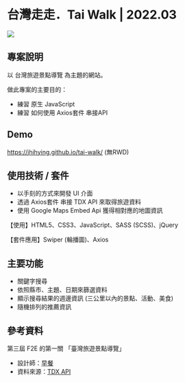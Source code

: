 # 台灣走走．Tai Walk | 2022.03
![](https://i.imgur.com/Wb4BULe.jpg)

## 專案說明
以 台灣旅遊景點導覽 為主題的網站。

做此專案的主要目的：

- 練習 原生 JavaScript
- 練習 如何使用 Axios套件 串接API


## Demo
https://jhihying.github.io/tai-walk/ (無RWD) 


## 使用技術 / 套件
- 以手刻的方式來開發 UI 介面
- 透過 Axios套件 串接 TDX API 來取得旅遊資料
- 使用 Google Maps Embed Api 獲得相對應的地圖資訊

【使用】HTML5、CSS3、JavaScript、SASS (SCSS)、jQuery

【套件應用】Swiper (輪播圖)、Axios


## 主要功能
 - 關鍵字搜尋
 - 依照縣市、主題、日期來篩選資料
 - 顯示搜尋結果的週邊資訊 (三公里以內的景點、活動、美食)
 - 隨機排列的推薦資訊


## 參考資料
第三屆 F2E 的第一關 「臺灣旅遊景點導覽」

- 設計師：[早餐](https://2021.thef2e.com/users/6296427084285739247/)
- 資料來源：[TDX API](https://tdx.transportdata.tw/api-service/swagger#/Tourism)
